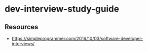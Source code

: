 # dev-interview-study-guide

## Resources

- https://simpleprogrammer.com/2016/10/03/software-developer-interviews/
